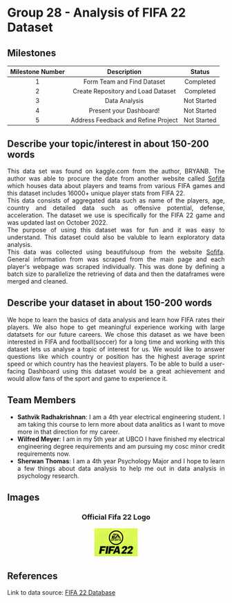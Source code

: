 # Group 28 - Analysis of FIFA 22 Dataset

## Milestones

<div style="text-align: center;">

| <center>Milestone Number</center>| <center>Description</center> | <center>Status</center>|
| ----------- | ----------- | ---------|
| 1 | Form Team and Find Dataset | Completed|
| 2 | Create Repository and Load Dataset | Completed|
| 3 | Data Analysis | Not Started|
| 4 | Present your Dashboard! | Not Started |
| 5 | Address Feedback and Refine Project | Not Started|

</div>

## Describe your topic/interest in about 150-200 words

<div style="text-align: justify;">

This data set was found on kaggle.com from the author, BRYANB. The author was able to procure the date from another website called [Sofifa](https://sofifa.com/) which houses data about players and teams from various FIFA games and this dataset includes 16000+ unique player stats from FIFA 22. <br />
This data consists of aggregated data such as name of the players, age, country and detailed data such as offensive potential, defense, acceleration.
The dataset we use is specifically for the FIFA 22 game and was updated last on October 2022. <br />
The purpose of using this dataset was for fun and it was easy to understand. This dataset could also be valuble to learn exploratory data analysis.<br />
This data was collected using beautifulsoup from the website [Sofifa](https://sofifa.com/). General information from was scraped from the main page and each player's webpage was scraped individually. This was done by defining a batch size to parallelize the retrieving of data and then the dataframes were merged and cleaned.

</div>

## Describe your dataset in about 150-200 words

<div style="text-align: justify;">

We hope to learn the basics of data analysis and learn how FIFA rates their players. We also hope to get meaningful experience working with large datatsets for our future careers. We chose this dataset as we have been interested in FIFA and football(soccer) for a long time and working with this dataset lets us analyse a topic of interest for us. We would like to answer questions like which country or position has the highest average sprint speed or which country has the heaviest players. To be able to build a user-facing Dashboard using this dataset would be a great achievement and would allow fans of the sport and game to experience it.

</div>

## Team Members

<div style="text-align: justify;">

- **Sathvik Radhakrishnan**: I am a 4th year electrical engineering student. I am taking this course to lern more about data analitics as I want to move more in that direction for my career.
- **Wilfred Meyer**: I am in my 5th year at UBCO I have finished my electrical engineering degree requirements and am pursuing my cosc minor credit requirements now.
- **Sherwan Thomas**: I am a 4th year Psychology Major and I hope to learn a few things about data analysis to help me out in data analysis in psychology research.

</div>

## Images

<div style="text-align: center;">

### Official Fifa 22 Logo

<img src ="images/fifa-22.webp" width="100px">

</div>

## References

Link to data source: [FIFA 22 Database](https://www.kaggle.com/datasets/bryanb/fifa-player-stats-database?resource=download&select=FIFA22_official_data.csv)